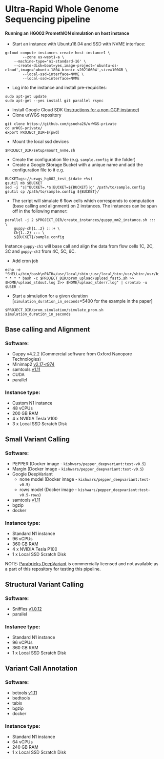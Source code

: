 # Ultra-Rapid Whole Genome Sequencing pipeline

#### Running an HG002 PromethION simulation on host instance
* Start an instance with Ubuntu18.04 and SSD with NVME interface:
```
gcloud compute instances create host-instance1 \
        --zone us-west1-a \
	--machine-type='n1-standard-16' \
	--create-disk=boot=yes,image-project='ubuntu-os-cloud',image='ubuntu-1804-bionic-v20210604',size=100GB \
        --local-ssd=interface=NVME \
        --local-ssd=interface=NVME
```
* Log into the instance and install pre-requisites:
```
sudo apt-get update
sudo apt-get --yes install git parallel rsync
```
* Install Google Cloud SDK ([Instructions for a non-GCP instance](https://cloud.google.com/sdk/docs/install))
* Clone urWGS repository
```
git clone https://github.com/gsneha26/urWGS-private
cd urWGS-private/
export PROJECT_DIR=$(pwd)
```
* Mount the local ssd devices
```
$PROJECT_DIR/setup/mount_nvme.sh
```
* Create the configuration file (e.g. `sample.config` in the folder) 
* Create a Google Storage Bucket with a unique name and add the configuration file to it e.g.
```
BUCKET=gs://urwgs_hg002_test_$(date +%s)
gsutil mb $BUCKET
sed -i "s|^BUCKET=.*$|BUCKET=${BUCKET}|g" /path/to/sample.config
gsutil cp /path/to/sample.config ${BUCKET}/
```
* The script will simulate 6 flow cells which corresponds to computation (base calling and alignment) on 2 instances. The instances can be spun off in the following manner:
```
parallel -j 2 $PROJECT_DIR/create_instances/guppy_mm2_instance.sh ::: \
	guppy-ch{1..2} :::+ \
	Ch{1..2} ::: \
	${BUCKET}/sample.config
```
Instance `guppy-ch1` will base call and align the data from flow cells 1C, 2C, 3C and `guppy-ch2` from 4C, 5C, 6C.
* Add cron job 
```
echo -e "SHELL=/bin/bash\nPATH=/usr/local/sbin:/usr/local/bin:/usr/sbin:/usr/bin:/sbin:/bin:/snap/bin\nPROJECT_DIR=$PROJECT_DIR\n*/3 * * * * bash -c $PROJECT_DIR/prom_upload/upload_fast5.sh >> $HOME/upload_stdout.log 2>> $HOME/upload_stderr.log" | crontab -u $USER -
```
* Start a simulation for a given duration [`simulation_duration_in_seconds`=5400 for the example in the paper]
```
$PROJECT_DIR/prom_simulation/simulate_prom.sh simulation_duration_in_seconds
```
## Base calling and Alignment
### Software:
* Guppy v4.2.2 (Commercial software from Oxford Nanopore Technologies)
* Minimap2 [v2.17-r974](https://github.com/lh3/minimap2/commit/2da649d1d724561d4c2bbe1be9123e2b61bc0029)
* samtools [v1.11](https://github.com/samtools/samtools/commit/d58fc8a16729f25407da6729c440a51140396f4c)
* CUDA
* parallel

### Instance type:
* Custom N1 instance
* 48 vCPUs
* 200 GB RAM
* 4 x NVIDIA Tesla V100
* 3 x Local SSD Scratch Disk

## Small Variant Calling
### Software:
* PEPPER (Docker image - `kishwars/pepper_deepvariant:test-v0.5`)
* Margin (Docker image - `kishwars/pepper_deepvariant:test-v0.5`)
* Google DeepVariant
  * none model (Docker image - `kishwars/pepper_deepvariant:test-v0.5`)
  * rows model (Docker image - `kishwars/pepper_deepvariant:test-v0.5-rows`)
* samtools [v1.11](https://github.com/samtools/samtools/commit/d58fc8a16729f25407da6729c440a51140396f4c)
* bgzip
* docker

### Instance type:
* Standard N1 instance
* 96 vCPUs
* 360 GB RAM
* 4 x NVIDIA Tesla P100
* 1 x Local SSD Scratch Disk

NOTE: [Parabricks DeepVariant](https://developer.nvidia.com/clara-parabricks) is commercially licensed and not available as a part of this repository for testing this pipeline.

## Structural Variant Calling
### Software:
* Sniffles [v1.0.12](https://github.com/fritzsedlazeck/Sniffles/commit/0f9a068ecee84fff862c12e581693be273ccf89e)
* parallel

### Instance type:
* Standard N1 instance
* 96 vCPUs
* 360 GB RAM
* 1 x Local SSD Scratch Disk

## Variant Call Annotation
### Software:
* bctools [v1.11](https://github.com/samtools/bcftools/commit/df43fd4781298e961efc951ba33fc4cdcc165a19)
* bedtools
* tabix
* bgzip
* docker

### Instance type:
* Standard N1 instance
* 64 vCPUs
* 240 GB RAM
* 1 x Local SSD Scratch Disk
